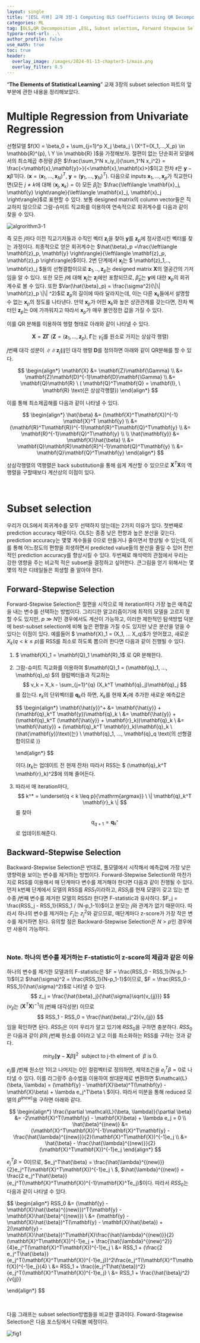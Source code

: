 ```yaml
---
layout: single
title: "[ESL 리뷰] 교재 3장-1 Computing OLS Coefficients Using QR Decomposition, Subset selection"
categories: ML
tag: [OLS,QR Decomposition ,ESL, Subset selection, Forward Stepwise Selection, Backward Stepwise Selection]
typora-root-url: ..\
author_profile: false
use_math: true
toc: true
header:
  overlay_image: /images/2024-01-13-chapter3-1/main.png
  overlay_filter: 0.5
---
```






“**The Elements of Statistical Learning**” 교재 3장의 subset selection 파트의 앞부분에 관한 내용을 정리해보았다.

# Multiple Regression from Univariate Regression

선형모델 $f(X) = \beta_0 + \sum_{j=1}^p X_j \beta_j \ (X^T=(X_1,...,X_p) \in \mathbb{R}^{p},  \ Y \in \mathbb{R} )$을 가정해보자.  절편이 없는 단순회귀 모델에서의 최소제곱 추정량 $\hat{\beta}$은 $\frac{\sum_1^N x_iy_i}{\sum_1^N x_i^2} = \frac{<\mathbf{x},\mathbf{y}>}{<\mathbf{x},\mathbf{x}>}$이고 잔차 $\mathbf{r}$은 $\mathbf{y}-\mathbf{x}\hat{\beta}$ 이다.  $(\mathbf{x} = (\mathbf{x}_1, ..., \mathbf{x}_N)^T, \ \mathbf{y} = (\mathbf{y}_1, ..., \mathbf{y}_N)^T)$. 다음으로 inputs $\mathbf{x}_1, ..., \mathbf{x}_p$가 직교한다면(모든 $j \neq k$에 대해 $\left\langle \mathbf{x}_j, \mathbf{x}_k \right\rangle = 0$) 모든 $\hat{\beta}_j$는 $\frac{\left\langle \mathbf{x}_j, \mathbf{y} \right\rangle}{\left\langle \mathbf{x}_j, \mathbf{x}_j \right\rangle}$로 표현할 수 있다. 보통 designed matrix의 column vector들은 직교하지 않으므로 그람-슈미트 직교화를 이용하여 연속적으로 회귀계수를 다음과 같이 찾을 수 있다.

![algrorithm3-1](/images/2024-01-13-chapter3-1/algrorithm3-1.png)

즉 모든 $j$마다 이전 직교기저들과 수직인 벡터 $\mathbf{z}_j$을 찾아 $\mathbf{y}$를 $\mathbf{z}_p$에 정사영시킨 벡터를 찾는 과정이다. 최종적으로 얻은 회귀계수는 $\hat{\beta}_p =\frac{\left\langle \mathbf{z}_p, \mathbf{y} \right\rangle}{\left\langle \mathbf{z}_p, \mathbf{z}_p \right\rangle}$이다. 2번 단계에서 $\mathbf{x}_j$는 $ \mathbf{z}_1,.., \mathbf{z}_j $들의 선형결합이므로 $\mathbf{z}_1,.., \mathbf{z}_p$는 designed matrix $\mathbf{X}$의 열공간의 기저임을 알 수 있다. 또한 모든 $j$에 대해 $\mathbf{x}_j$는 $\mathbf{z}_j$에만 포함되므로, $\hat{\beta}_p$는 $\mathbf{y}$에 대한 $\mathbf{x}_p$의 회귀계수로 볼 수 있다. 또한 $Var(\hat{\beta}_p) = \frac{\sigma^2}{\|\| \mathbf{z}_p \|\|  ^2}$로 $\mathbf{z}_p$의 길이에 따라 달라지는데, 이는 다른 $\mathbf{x}_k$들에서 설명할 수 없는 $\mathbf{x}_p$의 정도를 나타낸다. 만약 $\mathbf{x}_p$가 어떤 $\mathbf{x}_k$와 높은 상관관계를 갖는다면, 잔차 벡터인 $\mathbf{z}_p$는 0에 가까워지고 따라서 $\mathbf{x}_p$가 매우 불안정한 값을 가질 수 있다.



이를 QR 분해를 이용하여 행렬 형태로 아래와 같이 나타낼 수 있다. 




$$
\mathbf{X} = \mathbf{Z} \mathbf{\Gamma} \ (\mathbf{Z} = (\mathbf{z}_1, ..., \mathbf{z}_p), \ \mathbf{\Gamma} \text{는} \ \hat{\gamma}_{lj} \text{를 원소로 가지는 상삼각 행렬} )
$$


$j$번째 대각 성분이 $\| \| \mathbf{z}_j \| \|$인 대각 행렬 $\mathbf{D}$를 정의하면 아래와 같이 QR분해를 할 수 있다.




$$
\begin{align*}
\mathbf{X} &= \mathbf{Z}\mathbf{\Gamma} \\
           &= \mathbf{Z}\mathbf{D}^{-1}\mathbf{D}\mathbf{\Gamma} \\
           &= \mathbf{Q}\mathbf{R} \ ( \mathbf{Q}^T\mathbf{Q} = \mathbf{I}, \ \mathbf{R} \text{은 상삼각행렬})
\end{align*}
$$


이를 통해 최소제곱해를 다음과 같이 나타낼 수 있다.


$$
\begin{align*}
\hat{\beta} &= (\mathbf{X}^T\mathbf{X})^{-1} \mathbf{X}^T \mathbf{y} \\
			&= (\mathbf{R}^T\mathbf{R})^{-1}\mathbf{R}^T\mathbf{Q}^T\mathbf{y} \\
			&= \mathbf{R}^{-1}\mathbf{Q}^T\mathbf{y} \\
			\\
\hat{\mathbf{y}} &= \mathbf{X}\hat{\beta} \\
		&= \mathbf{Q}\mathbf{R}\mathbf{R}^{-1}\mathbf{Q}^T\mathbf{y} \\
		&= \mathbf{Q}\mathbf{Q}^T\mathbf{y}
\end{align*}
$$


상삼각행렬의 역행렬은 back substitution을 통해 쉽게 계산할 수 있으므로 $\mathbf{X}^T\mathbf{X}$의 역행렬을 구할때보다 계산상의 이점이 있다.



&nbsp;



# Subset selection

우리가 OLS에서 회귀계수를 모두 선택하지 않는데는 2가지 이유가 있다. 첫번째로 prediction accuracy 때문이다. OLS는 종종 낮은 편향과 높은 분산을 갖는다. prediction accuracy는 몇몇 계수들을 0으로 만들거나 줄이면서 향상될 수 있는데, 이를 통해 어느정도의 편향을 희생하면서 predicted value들의 분산을 줄일 수 있어 전반적인 prediction accuracy를 향상시킬 수 있다. 두번째로 해석력의 관점에서 우리는 강한 영향을 주는 비교적 적은 subset을 결정하고 싶어한다. 큰그림을 얻기 위해서는 몇몇의 작은 디테일들은 희생할 줄 알아야 한다.



## Forward-Stepwise Selection

 Forward-Stepwise Selection은 절편을 시작으로 매 iteration마다 가장 높은 예측값을 내는 변수를 선택하는 방법이다. 그리디한 알고리즘이기에 최적의 모델을 고르지 못할 수도 있지만, $p \gg N$인 경우에서도 계산이 가능하고, 이러한 제한적인 탐색방법 덕분에 best-subset selection에 비해 높은 편향을 가질 수도 있지만 낮은 분산을 얻을 수 있다는 이점이 있다. 예를들어 $ \mathbf{X}_1 =  (X_1, ... X_q)$가 얻어졌고, 새로운  $X_k(q < k \leq p)$를 RSS를 최소로 하도록 뽑으려 한다면 다음과 같이 진행될 수 있다.

1. $ \mathbf{X}_1 = \mathbf{Q}_1 \mathbf{R}_1$ 로 QR 분해한다.

2. 그람-슈미트 직교화를 이용하여 $\mathbf{Q}_1 = (\mathbf{q}_1, ..., \mathbf{q}_q) $의 컬럼벡터들과 직교하는 
   $$
   v_k = X_k - \sum_{j=1}^{q} (X_k^T \mathbf{q}_j)\mathbf{q}_j
   $$
   를 잡는다. $\mathbf{r}_k$의 단위벡터를 $\mathbf{q}_k$라 하면, $X_k$를 현재 $\mathbf{X}_1$에 추가한 새로운  예측값은 

   

   
   $$
   \begin{align*}
   \mathbf{\hat{y}}^+ &= \mathbf{\hat{y}} +  (\mathbf{q}_k^T \mathbf{y})\mathbf{q}_k  \\
   				   &= \mathbf{\hat{y}} +  (\mathbf{q}_k^T (\mathbf{\hat{y}} + \mathbf{r}_k))\mathbf{q}_k \\
   				   &= \mathbf{\hat{y}} +  (\mathbf{q}_k^T \mathbf{r}_k)\mathbf{q}_k \ (\hat{\mathbf{y}}\text{는} \ \mathbf{q}_1, ..., \mathbf{q}_q \text{의 선형결합이므로 )}
   
   \end{align*}
   $$
   
   
   
   
   
   
   이다.($\mathbf{r}_k$는 업데이트 전 현재 잔차) 따라서 RSS는 $ (\mathbf{q}_k^T \mathbf{r}_k)^2$에 의해 줄어든다.
   
   
   
   
   
3. 따라서 매 iteration마다, $$ k^* = \underset{q < k \leq p}{\mathrm{argmax}} \ \|  \mathbf{q}_k^T \mathbf{r}_k \| $$를 찾아 $$ q_{q+1} =  \mathbf{q}_{k^*} $$로 업데이트해준다. 



## Backward-Stepwise Selection

Backward-Stepwise Selection은 반대로, 풀모델에서 시작해서 예측값에 가장 낮은 영향력을 보이는 변수를 제거하는 방법이다. Forward-Stepwise Selection와 마찬가지로 RSS를 이용해서 매 단계마다 변수를 제거해야 한다면 다음과 같이 진행될 수 있다. 먼저 k번째 단계에서 모델의 RSS를 $RSS_1$이라하고,  $RSS_j$를 현재 모델이 갖고 있는 변수중 $j$번째 변수를 제거한 모델의 RSS라 한다면 F-statistic과 유사하다. $F_j = \frac{RSS_j - RSS_1}{RSS_1 / (N-p_1-1)}$이고 분모는 $j$와 관계가 없기 때문이다. 따라서 하나의 변수를 제거하는  $F_j$는 $z_j^2$와 같으므로, 매단계마다 z-score가 가장 작은 변수를 제거하면 된다.  유의할 점은 Backward-Stepwise Selection은 $N>p$인 경우에만 사용이 가능하다.



&nbsp;



###  Note. 하나의 변수를 제거하는 F-statistic이 z-score의 제곱과 같은 이유



하나의 변수를 제거한 모델과의 F-statistic은 $F =  \frac{RSS_0 - RSS_1}{N-p_1-1}$이고 $\hat{\sigma}^2 = \frac{RSS_1}{N-p_1-1}$이므로, $F = \frac{RSS_0 - RSS_1}{\hat{\sigma}^2}$로 나타낼 수 있다. 
$$
z_j = \frac{\hat{\beta}_j}{\hat{\sigma}\sqrt{v_{jj}}}
$$
($v_{jj}$는 $(\mathbf{X}^T\mathbf{X})^{-1}$의 j번째 대각성분) 이므로
$$
 RSS_1 - RSS_0 = \frac{\hat{\beta}_j^2}{v_{jj}}
$$
임을 확인하면 된다.  $RSS_1$은 이미 우리가 알고 있기에 $RSS_0$을 구하면 충분하다. $RSS_0$은 다음과 같이 $\beta$의 $j$번째 원소를 0이라고 넣고 이를 최소화하는 RSS를 구하는 것과 같다.


$$
min_{\beta} \| \mathbf{y} - \mathbf{X}\beta \|^2 \ \text{ subject to j-th elment of } \ \beta \text{ is 0.}
$$


$e_j$를 $j$번째 원소만 1이고 나머지는 0인 컬럼벡터로 정의하면,  제약조건을  $e_j^T \beta = 0$로 나타낼 수 있다. 이를 라그랑주 승수법을 이용하여 쌍대문제로 변환하면 $\mathcal{L}(\beta, \lambda) = (\mathbf{y} - \mathbf{X}\beta)^T(\mathbf{y} - \mathbf{X}\beta) + \lambda e_j^T\beta \ $이다. 따라서 미분을 통해 reduced 모델의 $\hat{\beta}^{(new)}$을 구하면 아래와 같다.


$$
\begin{align*}
\frac{\partial \mathcal{L}(\beta, \lambda)}{\partial \beta} &= -2\mathbf{X}^T(\mathbf{y} - \mathbf{X}\beta) + \lambda e_j = 0 \\
\hat{\beta}^{(new)} &= (\mathbf{X}^T\mathbf{X})^{-1}\mathbf{X}^T\mathbf{y} - \frac{\hat{\lambda}^{(new)}}{2}(\mathbf{X}^T\mathbf{X})^{-1}e_j \\
					&= \hat{\beta} - \frac{\hat{\lambda}^{(new)}}{2}(\mathbf{X}^T\mathbf{X})^{-1}e_j
\end{align*}
$$


$e_j^T \beta = 0$이므로, $e_j^T\hat{\beta} = \frac{\hat{\lambda}^{(new)}}{2}e_j^T(\mathbf{X}^T\mathbf{X})^{-1}e_j \ $,  $\hat{\lambda}^{(new)} = \frac{2 e_j^T\hat{\beta}}{e_j^T(\mathbf{X}^T\mathbf{X})^{-1}\mathbf{X}^Te_j}$이다. 따라서 $RSS_0$는 다음과 같이 나타낼 수 있다.


$$
\begin{align*}
RSS_0 &= (\mathbf{y} - \mathbf{X}\hat{\beta}^{(new)})^T(\mathbf{y} - \mathbf{X}\hat{\beta}^{(new)}) \\
	  &= (\mathbf{y} - \mathbf{X}\hat{\beta})^T(\mathbf{y} - \mathbf{X}\hat{\beta}) + 2(\mathbf{y} - \mathbf{X}\hat{\beta})^T\mathbf{X}\frac{\hat{\lambda}^{(new)}}{2}(\mathbf{X}^T\mathbf{X})^{-1}e_j + \frac{\hat{\lambda}^{(new)^2}}{4}e_j^T(\mathbf{X}^T\mathbf{X})^{-1}e_j \\
	  &= RSS_1 + (\frac{2 e_j^T\hat{\beta}}{e_j^T(\mathbf{X}^T\mathbf{X})^{-1}e_j})^2\frac{e_j^T(\mathbf{X}^T\mathbf{X})^{-1}e_j}{4} \\
	  &= RSS_1 + \frac{(e_j^T\hat{\beta})^2}{e_j^T(\mathbf{X}^T\mathbf{X})^{-1}e_j} \\
	  &= RSS_1 + \frac{\hat{\beta}_j^2}{v_{jj}}

\end{align*}
$$








&nbsp;



다음 그래프는 subset selection방법들을 비교한 결과이다. Foward-Stagewise Selection은 다음 포스팅에서 다뤄볼 예정이다.

![fig1](/images/2024-01-13-chapter3-1/fig1.png)
